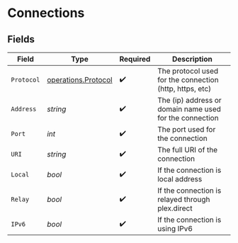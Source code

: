 # Connections


## Fields

| Field                                                      | Type                                                       | Required                                                   | Description                                                |
| ---------------------------------------------------------- | ---------------------------------------------------------- | ---------------------------------------------------------- | ---------------------------------------------------------- |
| `Protocol`                                                 | [operations.Protocol](../../models/operations/protocol.md) | :heavy_check_mark:                                         | The protocol used for the connection (http, https, etc)    |
| `Address`                                                  | *string*                                                   | :heavy_check_mark:                                         | The (ip) address or domain name used for the connection    |
| `Port`                                                     | *int*                                                      | :heavy_check_mark:                                         | The port used for the connection                           |
| `URI`                                                      | *string*                                                   | :heavy_check_mark:                                         | The full URI of the connection                             |
| `Local`                                                    | *bool*                                                     | :heavy_check_mark:                                         | If the connection is local address                         |
| `Relay`                                                    | *bool*                                                     | :heavy_check_mark:                                         | If the connection is relayed through plex.direct           |
| `IPv6`                                                     | *bool*                                                     | :heavy_check_mark:                                         | If the connection is using IPv6                            |